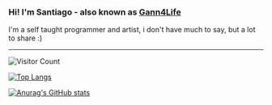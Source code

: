### Hi! I'm Santiago - also known as [Gann4Life](http://gann4life.ga/about)

I'm a self taught programmer and artist, i don't have much to say, but a lot to share :)

---

![Visitor Count](https://profile-counter.glitch.me/{gann4}/count.svg)

[![Top Langs](https://github-readme-stats.vercel.app/api/top-langs/?username=gann4&layout=compact&theme=tokyonight&hide=c,tcl,c%2B%2B,shaderlab,glsl,hlsl,classic%20asp,xslt,hack&count_private=true&hide_border=true&langs_count=10)](https://github.com/anuraghazra/github-readme-stats)

[![Anurag's GitHub stats](https://github-readme-stats.vercel.app/api?username=gann4&theme=tokyonight&hide_border=true)](https://github.com/anuraghazra/github-readme-stats)